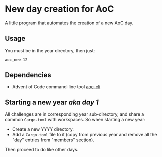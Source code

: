 # New day creation for AoC

A little program that automates the creation of a new AoC day.

## Usage

You must be in the year directory, then just:

    aoc_new 12

## Dependencies

- Advent of Code command-line tool [aoc-cli](https://github.com/scarvalhojr/aoc-cli)

## Starting a new year _aka day 1_

All challenges are in corresponding year sub-directory, and share a common `Cargo.toml` with workspaces. So when starting a new year:

- Create a new YYYY directory.
- Add a `Cargo.toml` file to it (copy from previous year and remove all the "day" entries from "members" section).

Then proceed to do like other days.